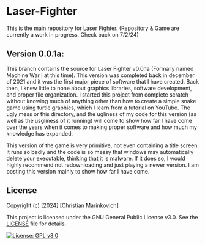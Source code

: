# Laser-Fighter

This is the main repository for Laser Fighter. (Repository & Game are currently a work in progress, Check back on 7/2/24)

## Version 0.0.1a:

This branch contains the source for Laser Fighter v0.0.1a (Formally named Machine War I at this time). This version was completed back in december of 2021 and it was the first major piece of software that I have created. Back then, I knew little to none about graphics libraries, software development, and proper file organization. I started this project from complete scratch without knowing much of anything other than how to create a simple snake game using turtle graphics, which I learn from a tutorial on YouTube. The ugly mess or this directory, and the ugliness of my code for this version (as well as the usgliness of it running) will come to show how far I have come over the years when it comes to making proper software and how much my knowledge has expanded. 

This version of the game is very primitive, not even containing a title screen. It runs so badly and the code is so messy that windows may automatically delete your executable, thinking that it is malware. If it does so, I would highly recommend not redownloading and just playing a newer version. I am posting this version mainly to show how far I have come.

## License

Copyright (c) [2024] [Christian Marinkovich]

This project is licensed under the GNU General Public License v3.0. See the [LICENSE](./LICENSE) file for details.

[![License: GPL v3.0](https://img.shields.io/badge/License-GPL%20v3.0-blue.svg)](https://www.gnu.org/licenses/gpl-3.0)

